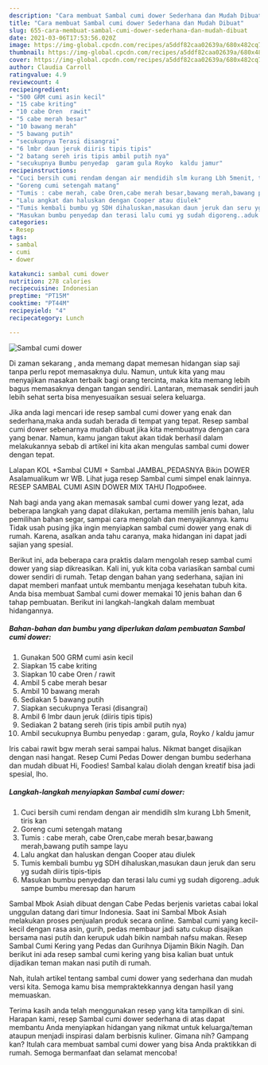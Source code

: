 ```yaml
---
description: "Cara membuat Sambal cumi dower Sederhana dan Mudah Dibuat"
title: "Cara membuat Sambal cumi dower Sederhana dan Mudah Dibuat"
slug: 655-cara-membuat-sambal-cumi-dower-sederhana-dan-mudah-dibuat
date: 2021-03-06T17:53:56.020Z
image: https://img-global.cpcdn.com/recipes/a5ddf82caa02639a/680x482cq70/sambal-cumi-dower-foto-resep-utama.jpg
thumbnail: https://img-global.cpcdn.com/recipes/a5ddf82caa02639a/680x482cq70/sambal-cumi-dower-foto-resep-utama.jpg
cover: https://img-global.cpcdn.com/recipes/a5ddf82caa02639a/680x482cq70/sambal-cumi-dower-foto-resep-utama.jpg
author: Claudia Carroll
ratingvalue: 4.9
reviewcount: 4
recipeingredient:
- "500 GRM cumi asin kecil"
- "15 cabe kriting"
- "10 cabe Oren  rawit"
- "5 cabe merah besar"
- "10 bawang merah"
- "5 bawang putih"
- "secukupnya Terasi disangrai"
- "6 lmbr daun jeruk diiris tipis tipis"
- "2 batang sereh iris tipis ambil putih nya"
- "secukupnya Bumbu penyedap  garam gula Royko  kaldu jamur"
recipeinstructions:
- "Cuci bersih cumi rendam dengan air mendidih slm kurang Lbh 5menit, tiris kan"
- "Goreng cumi setengah matang"
- "Tumis : cabe merah, cabe Oren,cabe merah besar,bawang merah,bawang putih sampe layu"
- "Lalu angkat dan haluskan dengan Cooper atau diulek"
- "Tumis kembali bumbu yg SDH dihaluskan,masukan daun jeruk dan seru yg sudah diiris tipis-tipis"
- "Masukan bumbu penyedap dan terasi lalu cumi yg sudah digoreng..aduk sampe bumbu meresap dan harum"
categories:
- Resep
tags:
- sambal
- cumi
- dower

katakunci: sambal cumi dower 
nutrition: 278 calories
recipecuisine: Indonesian
preptime: "PT15M"
cooktime: "PT44M"
recipeyield: "4"
recipecategory: Lunch

---
```



![Sambal cumi dower](https://img-global.cpcdn.com/recipes/a5ddf82caa02639a/680x482cq70/sambal-cumi-dower-foto-resep-utama.jpg)

Di zaman  sekarang , anda memang dapat memesan hidangan siap saji tanpa perlu repot memasaknya dulu. Namun, untuk kita yang mau menyajikan masakan terbaik bagi orang tercinta, maka kita memang lebih bagus memasaknya dengan tangan sendiri. Lantaran, memasak sendiri jauh lebih sehat serta bisa menyesuaikan sesuai selera keluarga.

Jika anda lagi mencari ide resep sambal cumi dower yang enak dan sederhana,maka anda sudah berada di tempat yang tepat. Resep sambal cumi dower  sebenarnya mudah dibuat jika kita membuatnya dengan cara yang benar. Namun, kamu jangan takut akan tidak berhasil dalam melakukannya 
sebab di artikel ini kita akan mengulas sambal cumi dower dengan tepat.  

Lalapan KOL +Sambal CUMI + Sambal JAMBAL,PEDASNYA Bikin DOWER Asalamualikum wr WB. Lihat juga resep Sambal cumi simpel enak lainnya. RESEP SAMBAL CUMI ASIN DOWER MIX TAHU Подробнее.

Nah bagi anda yang akan memasak sambal cumi dower yang lezat, ada beberapa langkah yang dapat dilakukan, pertama memilih jenis bahan, lalu pemilihan bahan segar, sampai cara mengolah dan menyajikannya. kamu Tidak usah pusing jika ingin menyiapkan sambal cumi dower yang enak di rumah. Karena, asalkan anda  tahu caranya, maka hidangan ini dapat jadi sajian yang spesial.

Berikut ini, ada beberapa cara praktis  dalam mengolah resep sambal cumi dower yang siap dikreasikan. Kali ini, yuk kita coba variasikan sambal cumi dower sendiri di rumah. Tetap dengan bahan yang sederhana, sajian ini dapat memberi manfaat untuk membantu menjaga kesehatan tubuh kita. Anda bisa membuat Sambal cumi dower memakai 10 jenis bahan dan 6 tahap pembuatan. Berikut ini langkah-langkah dalam membuat hidangannya.

<!--inarticleads1-->

##### Bahan-bahan dan bumbu yang diperlukan dalam pembuatan Sambal cumi dower:

1. Gunakan 500 GRM cumi asin kecil
1. Siapkan 15 cabe kriting
1. Siapkan 10 cabe Oren / rawit
1. Ambil 5 cabe merah besar
1. Ambil 10 bawang merah
1. Sediakan 5 bawang putih
1. Siapkan secukupnya Terasi (disangrai)
1. Ambil 6 lmbr daun jeruk (diiris tipis tipis)
1. Sediakan 2 batang sereh (iris tipis ambil putih nya)
1. Ambil secukupnya Bumbu penyedap : garam, gula, Royko / kaldu jamur


Iris cabai rawit bgw merah serai sampai halus. Nikmat banget disajikan dengan nasi hangat. Resep Cumi Pedas Dower dengan bumbu sederhana dan mudah dibuat Hi, Foodies! Sambal kalau diolah dengan kreatif bisa jadi spesial, lho. 

<!--inarticleads2-->

##### Langkah-langkah menyiapkan Sambal cumi dower:

1. Cuci bersih cumi rendam dengan air mendidih slm kurang Lbh 5menit, tiris kan
1. Goreng cumi setengah matang
1. Tumis : cabe merah, cabe Oren,cabe merah besar,bawang merah,bawang putih sampe layu
1. Lalu angkat dan haluskan dengan Cooper atau diulek
1. Tumis kembali bumbu yg SDH dihaluskan,masukan daun jeruk dan seru yg sudah diiris tipis-tipis
1. Masukan bumbu penyedap dan terasi lalu cumi yg sudah digoreng..aduk sampe bumbu meresap dan harum


Sambal Mbok Asiah dibuat dengan Cabe Pedas berjenis varietas cabai lokal unggulan datang dari timur Indonesia. Saat ini Sambal Mbok Asiah melakukan proses penjualan produk secara online. Sambal cumi yang kecil-kecil dengan rasa asin, gurih, pedas membaur jadi satu cukup disajikan bersama nasi putih dan kerupuk udah bikin nambah nafsu makan. Resep Sambal Cumi Kering yang Pedas dan Gurihnya Dijamin Bikin Nagih. Dan berikut ini ada resep sambal cumi kering yang bisa kalian buat untuk dijadikan teman makan nasi putih di rumah. 

Nah, itulah artikel tentang  sambal cumi dower  yang sederhana dan mudah versi kita. Semoga kamu bisa mempraktekkannya dengan hasil yang memuaskan. 

Terima kasih anda telah menggunakan resep yang kita tampilkan di sini. Harapan kami, resep  Sambal cumi dower sederhana di atas dapat membantu Anda menyiapkan hidangan yang nikmat untuk keluarga/teman ataupun menjadi inspirasi dalam berbisnis kuliner. Gimana nih? Gampang kan? Itulah cara membuat sambal cumi dower yang bisa Anda praktikkan di rumah. Semoga bermanfaat dan selamat mencoba!

